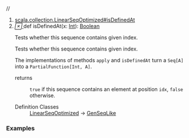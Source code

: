 //
<ol>
<li><a href="https://www.scala-lang.org/api/2.12.3/scala/collection/immutable/List.html#isDefinedAt(x:Int):Boolean">scala.collection.LinearSeqOptimized#isDefinedAt</a></li>
<li name="scala.collection.LinearSeqOptimized#isDefinedAt" visbl="pub" class="indented0 " data-isabs="false" fullcomment="yes" group="Ungrouped"> <a id="isDefinedAt(x:Int):Boolean"></a><a id="isDefinedAt(Int):Boolean"></a> <span class="permalink"> <a href="../../../scala/collection/immutable/List.html#isDefinedAt(x:Int):Boolean" title="Permalink"> <i class="material-icons"></i> </a> </span> <span class="modifier_kind"> <span class="modifier"></span> <span class="kind">def</span> </span> <span class="symbol"> <span class="name">isDefinedAt</span><span class="params">(<span name="x">x: <a href="../../Int.html" class="extype" name="scala.Int">Int</a></span>)</span><span class="result">: <a href="../../Boolean.html" class="extype" name="scala.Boolean">Boolean</a></span> </span> <p class="shortcomment cmt">Tests whether this sequence contains given index.</p>
 <div class="fullcomment">
  <div class="comment cmt">
   <p>Tests whether this sequence contains given index.</p>
   <p> The implementations of methods <code>apply</code> and <code>isDefinedAt</code> turn a <code>Seq[A]</code> into a <code>PartialFunction[Int, A]</code>. </p>
  </div>
  <dl class="paramcmts block">
   <dt>
    returns
   </dt>
   <dd class="cmt">
    <p><code>true</code> if this sequence contains an element at position <code>idx</code>, <code>false</code> otherwise.</p>
   </dd>
  </dl>
  <dl class="attributes block"> 
   <dt>
    Definition Classes
   </dt>
   <dd>
    <a href="../LinearSeqOptimized.html" class="extype" name="scala.collection.LinearSeqOptimized">LinearSeqOptimized</a> → 
    <a href="../GenSeqLike.html" class="extype" name="scala.collection.GenSeqLike">GenSeqLike</a>
   </dd>
  </dl>
 </div> </li>
        </ol>


### Examples





























